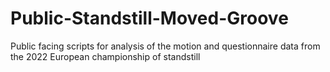 # Public-Standstill-Moved-Groove
Public facing scripts for analysis of the motion and questionnaire data from the 2022 European championship of standstill

